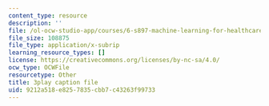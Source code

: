 ```yaml
---
content_type: resource
description: ''
file: /ol-ocw-studio-app/courses/6-s897-machine-learning-for-healthcare-spring-2019/9212a518e8257835cbb7c43263f99733_IiD3YZkkCmE.srt
file_size: 108875
file_type: application/x-subrip
learning_resource_types: []
license: https://creativecommons.org/licenses/by-nc-sa/4.0/
ocw_type: OCWFile
resourcetype: Other
title: 3play caption file
uid: 9212a518-e825-7835-cbb7-c43263f99733
---
```

